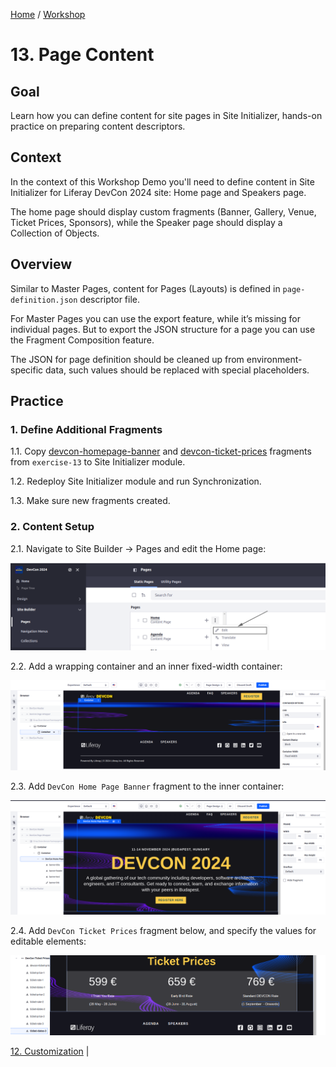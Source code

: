 [Home](../../../README.md) / [Workshop](../README.md) 

# 13. Page Content

## Goal 

Learn how you can define content for site pages in Site Initializer, hands-on practice on preparing content descriptors.

## Context

In the context of this Workshop Demo you'll need to define content in Site Initializer for Liferay DevCon 2024 site: Home page and Speakers page.

The home page should display custom fragments (Banner, Gallery, Venue, Ticket Prices, Sponsors), while the Speaker page should display a Collection of Objects.

## Overview

Similar to Master Pages, content for Pages (Layouts) is defined in `page-definition.json` descriptor file.

For Master Pages you can use the export feature, while it’s missing for individual pages. But to export the JSON structure for a page you can use the Fragment Composition feature.

The JSON for page definition should be cleaned up from environment-specific data, such values should be replaced with special placeholders.

## Practice

### 1. Define Additional Fragments

1.1. Copy [devcon-homepage-banner](../../../exercises/exercise-13/fragments/group/devcon/devcon-homepage-banner) and [devcon-ticket-prices](../../../exercises/exercise-13/fragments/group/devcon/devcon-ticket-prices) fragments from `exercise-13` to Site Initializer module.

1.2. Redeploy Site Initializer module and run Synchronization.

1.3. Make sure new fragments created.

### 2. Content Setup

2.1. Navigate to Site Builder → Pages and edit the Home page:

![01.png](images/01.png)

2.2. Add a wrapping container and an inner fixed-width container:

![02.png](images/02.png)

2.3. Add `DevCon Home Page Banner` fragment to the inner container:

![03.png](images/03.png)

2.4. Add `DevCon Ticket Prices` fragment below, and specify the values for editable elements:

![04.png](images/04.png)

[12. Customization](../12-customization/README.md) | 